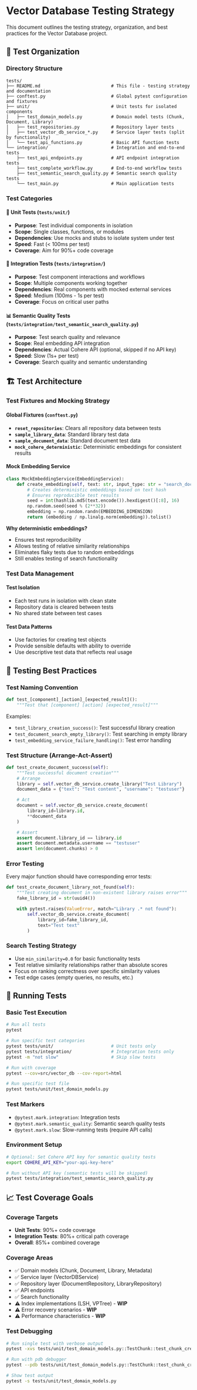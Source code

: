 # Vector Database Testing Strategy

This document outlines the testing strategy, organization, and best practices for the Vector Database project.

## 📁 Test Organization

### Directory Structure
```
tests/
├── README.md                           # This file - testing strategy and documentation
├── conftest.py                         # Global pytest configuration and fixtures
├── unit/                               # Unit tests for isolated components
│   ├── test_domain_models.py           # Domain model tests (Chunk, Document, Library)
│   ├── test_repositories.py            # Repository layer tests
│   ├── test_vector_db_service_*.py     # Service layer tests (split by functionality)
│   └── test_api_functions.py           # Basic API function tests
└── integration/                        # Integration and end-to-end tests
    ├── test_api_endpoints.py           # API endpoint integration tests
    ├── test_complete_workflow.py       # End-to-end workflow tests
    ├── test_semantic_search_quality.py # Semantic search quality tests
    └── test_main.py                    # Main application tests
```

### Test Categories

#### 🔧 Unit Tests (`tests/unit/`)
- **Purpose**: Test individual components in isolation
- **Scope**: Single classes, functions, or modules
- **Dependencies**: Use mocks and stubs to isolate system under test
- **Speed**: Fast (< 100ms per test)
- **Coverage**: Aim for 90%+ code coverage

#### 🔗 Integration Tests (`tests/integration/`)
- **Purpose**: Test component interactions and workflows
- **Scope**: Multiple components working together
- **Dependencies**: Real components with mocked external services
- **Speed**: Medium (100ms - 1s per test)
- **Coverage**: Focus on critical user paths

#### 📊 Semantic Quality Tests (`tests/integration/test_semantic_search_quality.py`)
- **Purpose**: Test search quality and relevance
- **Scope**: Real embedding API integration
- **Dependencies**: Actual Cohere API (optional, skipped if no API key)
- **Speed**: Slow (1s+ per test)
- **Coverage**: Search quality and semantic understanding

## 🏗️ Test Architecture

### Test Fixtures and Mocking Strategy

#### Global Fixtures (`conftest.py`)
- **`reset_repositories`**: Clears all repository data between tests
- **`sample_library_data`**: Standard library test data
- **`sample_document_data`**: Standard document test data
- **`mock_cohere_deterministic`**: Deterministic embeddings for consistent results

#### Mock Embedding Service
```python
class MockEmbeddingService(EmbeddingService):
    def create_embedding(self, text: str, input_type: str = "search_document") -> list[float]:
        # Creates deterministic embeddings based on text hash
        # Ensures reproducible test results
        seed = int(hashlib.md5(text.encode()).hexdigest()[:8], 16)
        np.random.seed(seed % (2**32))
        embedding = np.random.randn(EMBEDDING_DIMENSION)
        return (embedding / np.linalg.norm(embedding)).tolist()
```

**Why deterministic embeddings?**
- Ensures test reproducibility
- Allows testing of relative similarity relationships
- Eliminates flaky tests due to random embeddings
- Still enables testing of search functionality

### Test Data Management

#### Test Isolation
- Each test runs in isolation with clean state
- Repository data is cleared between tests
- No shared state between test cases

#### Test Data Patterns
- Use factories for creating test objects
- Provide sensible defaults with ability to override
- Use descriptive test data that reflects real usage

## 🧪 Testing Best Practices

### Test Naming Convention
```python
def test_[component]_[action]_[expected_result]():
    """Test that [component] [action] [expected_result]"""
```

Examples:
- `test_library_creation_success()`: Test successful library creation
- `test_document_search_empty_library()`: Test searching in empty library
- `test_embedding_service_failure_handling()`: Test error handling

### Test Structure (Arrange-Act-Assert)
```python
def test_create_document_success(self):
    """Test successful document creation"""
    # Arrange
    library = self.vector_db_service.create_library("Test Library")
    document_data = {"text": "Test content", "username": "testuser"}

    # Act
    document = self.vector_db_service.create_document(
        library_id=library.id,
        **document_data
    )

    # Assert
    assert document.library_id == library.id
    assert document.metadata.username == "testuser"
    assert len(document.chunks) > 0
```

### Error Testing
Every major function should have corresponding error tests:
```python
def test_create_document_library_not_found(self):
    """Test creating document in non-existent library raises error"""
    fake_library_id = str(uuid4())

    with pytest.raises(ValueError, match="Library .* not found"):
        self.vector_db_service.create_document(
            library_id=fake_library_id,
            text="Test text"
        )
```

### Search Testing Strategy
- Use `min_similarity=0.0` for basic functionality tests
- Test relative similarity relationships rather than absolute scores
- Focus on ranking correctness over specific similarity values
- Test edge cases (empty queries, no results, etc.)

## 🚀 Running Tests

### Basic Test Execution
```bash
# Run all tests
pytest

# Run specific test categories
pytest tests/unit/                      # Unit tests only
pytest tests/integration/               # Integration tests only
pytest -m "not slow"                    # Skip slow tests

# Run with coverage
pytest --cov=src/vector_db --cov-report=html

# Run specific test file
pytest tests/unit/test_domain_models.py
```

### Test Markers
- `@pytest.mark.integration`: Integration tests
- `@pytest.mark.semantic_quality`: Semantic search quality tests
- `@pytest.mark.slow`: Slow-running tests (require API calls)

### Environment Setup
```bash
# Optional: Set Cohere API key for semantic quality tests
export COHERE_API_KEY="your-api-key-here"

# Run without API key (semantic tests will be skipped)
pytest tests/integration/test_semantic_search_quality.py
```

## 📈 Test Coverage Goals

### Coverage Targets
- **Unit Tests**: 90%+ code coverage
- **Integration Tests**: 80%+ critical path coverage
- **Overall**: 85%+ combined coverage

### Coverage Areas
- ✅ Domain models (Chunk, Document, Library, Metadata)
- ✅ Service layer (VectorDBService)
- ✅ Repository layer (DocumentRepository, LibraryRepository)
- ✅ API endpoints
- ✅ Search functionality
- ⚠️ Index implementations (LSH, VPTree) - **WIP**
- ⚠️ Error recovery scenarios - **WIP**
- ⚠️ Performance characteristics - **WIP**


### Test Debugging
```bash
# Run single test with verbose output
pytest -xvs tests/unit/test_domain_models.py::TestChunk::test_chunk_creation

# Run with pdb debugger
pytest --pdb tests/unit/test_domain_models.py::TestChunk::test_chunk_creation

# Show test output
pytest -s tests/unit/test_domain_models.py
```